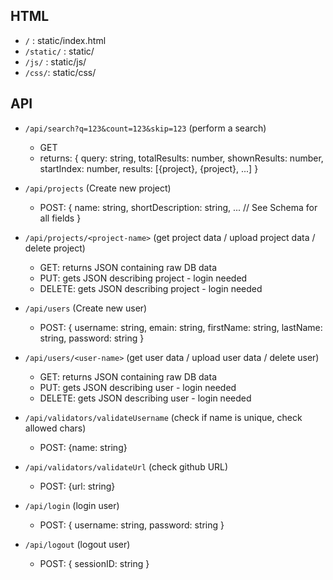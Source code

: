 ## HTML

- `/` : static/index.html
- `/static/` : static/
- `/js/` : static/js/
- `/css/`: static/css/


## API

- `/api/search?q=123&count=123&skip=123`  (perform a search)
    + GET
    + returns:
    {
        query: string,
        totalResults: number,
        shownResults: number,
        startIndex: number,
        results: [{project}, {project}, ...]
    }

- `/api/projects`  (Create new project)
    + POST: {
        name: string,
        shortDescription: string,
        ... 
        // See Schema for all fields
    }

- `/api/projects/<project-name>`  (get project data / upload project data / delete project)
    + GET: returns JSON containing raw DB data
    + PUT: gets JSON describing project - login needed
    + DELETE: gets JSON describing project - login needed

- `/api/users`  (Create new user)
    + POST: {
        username: string,
        emain: string,
        firstName: string,
        lastName: string,
        password: string
    }

- `/api/users/<user-name>`  (get user data / upload user data / delete user)
    + GET: returns JSON containing raw DB data
    + PUT: gets JSON describing user - login needed
    + DELETE: gets JSON describing user - login needed

- `/api/validators/validateUsername`  (check if name is unique, check allowed chars)
    + POST: {name: string} 

- `/api/validators/validateUrl`  (check github URL) <NOT IMPLEMENTED>
    + POST: {url: string}


- `/api/login`  (login user)
    + POST: {
        username: string,
        password: string 
    }

- `/api/logout`  (logout user)
    + POST: {
        sessionID: string 
    }


